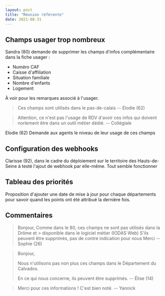 ```yaml
---
layout: post
title: "Réunion référente"
date: 2021-08-31
---
```


## Champs usager trop nombreux

Sandra (80) demande de supprimer les champs d'infos complémentaire dans la fiche usager : 
- Numéro CAF
- Caisse d'affiliation
- Situation familiale
- Nombre d'enfants
- Logement

À voir pour les remarques associé à l'usager.

> Ces champs sont utilisés dans le pas-de-calais 
> -- Elodie (62) 

> Attention, ce n'est pas l'usage de RDV d'avoir ces infos qui doivent norlement être dans un outil métier dédié. 
> -- Collégiale

Elodie (62) Demande aux agents le niveau de leur usage de ces champs 

## Configuration des webhooks

Clarisse (92), dans le cadre du déploiement sur le territoire des Hauts-de-Seine à testé l'ajout de webhook par elle-même. Tout semble fonctionner

## Tableau des priorités

Proposition d'ajouter une date de mise à jour pour chaque départements pour savoir quand les points ont été attribué la dernière fois.

## Commentaires

> Bonjour,
> Comme dans le 80, ces champs ne sont pas utilisés dans la Drôme et > disponible dans le logiciel métier (IODAS Web)
> S'ils peuvent être supprimés, pas de contre indication pour nous
> Merci
> -- Sophie (26)

> Bonjour, 
> 
> Nous n'utilisons pas non plus ces champs dans le Département du Calvados. 
> 
> En ce qui nous concerne, ils peuvent être supprimés.
> -- Élise (14)

> Merci pour ces informations ! C'est bien noté.
> -- Yannick
